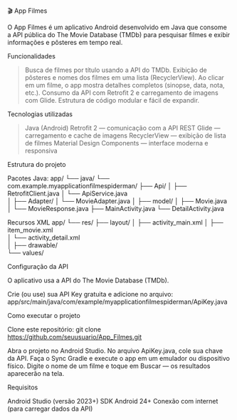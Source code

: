 🎬 App Filmes

O App Filmes é um aplicativo Android desenvolvido em Java que consome a API pública do The Movie Database (TMDb) para pesquisar filmes e exibir informações e pôsteres em tempo real.

 Funcionalidades
 > Busca de filmes por título usando a API do TMDb.
 > Exibição de pôsteres e nomes dos filmes em uma lista (RecyclerView).
 > Ao clicar em um filme, o app mostra detalhes completos (sinopse, data, nota, etc.).
 > Consumo da API com Retrofit 2 e carregamento de imagens com Glide.
 > Estrutura de código modular e fácil de expandir.

 Tecnologias utilizadas
 > Java (Android)
 > Retrofit 2 — comunicação com a API REST
 > Glide — carregamento e cache de imagens
 > RecyclerView — exibição de lista de filmes
 > Material Design Components — interface moderna e responsiva

Estrutura do projeto

Pacotes Java:
app/ 
└── java/ 
└── com.example.myapplicationfilmespiderman/ 
├── Api/ 
│ ├── RetrofitClient.java
│ └── ApiService.java  
│ ├── Adapter/ 
│ └── MovieAdapter.java 
│ ├── model/ 
│ ├── Movie.java
│ └── MovieResponse.java 
├── MainActivity.java 
└── DetailActivity.java 


Recursos XML
app/
 └── res/
      ├── layout/
      │    ├── activity_main.xml 
      │    ├── item_movie.xml      
      │    └── activity_detail.xml  
      │
      ├── drawable/         
      └── values/          


Configuração da API

O aplicativo usa a API do The Movie Database (TMDb).

Crie (ou use) sua API Key gratuita e adicione no arquivo:
app/src/main/java/com/example/myapplicationfilmespiderman/ApiKey.java

Como executar o projeto

Clone este repositório:
git clone https://github.com/seuusuario/App_Filmes.git

Abra o projeto no Android Studio.
No arquivo ApiKey.java, cole sua chave da API.
Faça o Sync Gradle e execute o app em um emulador ou dispositivo físico.
Digite o nome de um filme e toque em Buscar — os resultados aparecerão na tela.

Requisitos

Android Studio (versão 2023+)
SDK Android 24+
Conexão com internet (para carregar dados da API)




